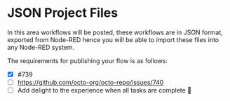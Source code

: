 # JSON Project Files
In this area workflows will be posted, these workflows are in JSON format, exported from Node-RED hence you will be able to import these files into any Node-RED system.

The requirements for publishing your flow is as follows:

- [x] #739
- [ ] https://github.com/octo-org/octo-repo/issues/740
- [ ] Add delight to the experience when all tasks are complete :tada: